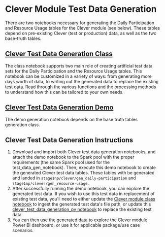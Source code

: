 # Clever Module Test Data Generation

There are two notebooks necessary for generating the Daily Participation and Resource Usage tables for the Clever module (see below). These tables depend on pre-existing Clever (test or production) data, as well as the two base-truth tables.

## [Clever Test Data Generation Class](https://github.com/microsoft/OpenEduAnalytics/blob/main/modules/module_test_data_generation_kit/notebook/Clever_module/clever_test_data_generation_py.ipynb)

The class notebook supports two main role of creating artificial test data sets for the Daily Participation and the Resource Usage tables. This notebook can be customized in a variety of ways: from generating more days worth of data, to writing out the generated data to replace the existing test data. Read through the various functions and the processing methods to understand how this can be tailored to your own needs.
    
## [Clever Test Data Generation Demo](https://github.com/microsoft/OpenEduAnalytics/blob/main/modules/module_test_data_generation_kit/notebook/Clever_module/clever_test_data_gen_demo.ipynb)

The demo generation notebook depends on the base truth tables generation class.

## Clever Test Data Generation Instructions

1. Download and import both Clever test data generation notebooks, and attach the demo notebook to the Spark pool with the proper requirements (the same Spark pool used for the test_data_gen_notebook). Then, execute this demo notebook to create the generated Clever test data tables. These tables with be generated and landed in ```stage1np/clever/gen_daily-participation``` and ```stage1np/clever/gen_resource-usage```. 
2. After successfully running the demo notebook, you can explore the generated test data. If you wish to use this test data in replacement of existing test data, you'll need to either update the [Clever module class notebook](https://github.com/microsoft/OpenEduAnalytics/blob/main/modules/module_catalog/Clever/notebook/Clever_py.ipynb) to ingest the generated test data's file path, or update this [clever_test_data_generation_py notebook](https://github.com/microsoft/OpenEduAnalytics/blob/main/modules/module_test_data_generation_kit/notebook/Clever_module/clever_test_data_generation_py.ipynb) to replace the existing test data.
3. You can then use the generated data to explore the Clever module Power BI dashboard, or use it for applicable package/use case scenarios.
